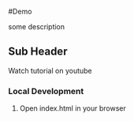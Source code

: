 #Demo

some description

## Sub Header

Watch tutorial on youtube

### Local Development

1. Open index.html in your browser
